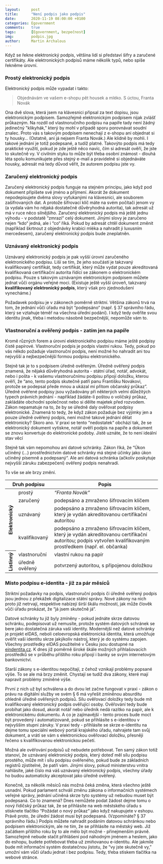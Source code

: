 ```yaml
---
layout:     post
title:      "Není podpis jako podpis"
date:       2020-11-19 08:00:00 +0100
categories: Egovernment
comments:   true
tags:       [Egovernment, bezpečnost]
img:        podpis.jpg
author:     Martin Archalous
---
```


Když se řekne elektronický podpis, většina lidí si představí šifry a zaručené certifikáty. Ale elektronických podpisů máme několik typů, nebo spíše řekněme úrovní.

<!--more-->

### Prostý elektronický podpis

Elektronický podpis může vypadat i takto:

> Objednávám ve vašem e-shopu pět housek a mléko.
S úctou,
Franta Novák

Ona dvě slova, která jsem na klávesnici připsal za text dopisu, jsou elektronickým podpisem. Samozřejmě elektronickým podpisem nijak zvlášť průkazným. Na rozdíl od vlastnoručního podpisu na papíře tady není žádný jedinečný "klikyhák," který by mohl v případě sporu porovnávat soudní znalec. Proto vás s takovým podpisem nenechají z e-shopu ani objednat si ty housky… (Ostatně, ani já nejsem Franta Novák.) Ale klidně by mohli. I takové jednání je totiž podepsané, a tudíž platné. Takovýto podpis má tedy praktické využití, pokud je zde ještě něco navíc, čím si adresát ověří, že jste to skutečně vy. V civilním styku to může být třeba osobní známost - dlouhá léta spolu komunikujete přes stejný e-mail a pravidelně si objednáváte housky, adresát má tedy důvod věřit, že autorem podpisu jste vy.

### Zaručený elektronický podpis

Zaručený elektronický podpis funguje na stejném principu, jako když pod dokument připíšete své jméno a příjmení. Akorát že dokument nepodepisujete dvěma slovy vyťukanými na klávesnici, ale souborem zašifrovaných dat. A protože šifrovací klíč máte na svém počítači jenom vy (a vydala vám ho nějaká dostatečně důvěryhodná autorita), tak adresát už má v ruce něco silnějšího.
Zaručený elektronický podpis má ještě jednu výhodu - v podstatě “zmrazí“ celý dokument. Jinými slovy je zaručeno nejen “kdo“ jedná, ale i “co“ říká. Pokud by adresát chtěl dokument změnit (například škrtnout z objednávky krabici mléka a nahradit ji luxusním mercedesem), zaručený elektronický podpis bude zneplatněn.

### Uznávaný elektronický podpis

Uznávaný elektronický podpis je pak vyšší úrovní zaručeného elektronického podpisu. Liší se tím, že jeho součástí je takzvaný kvalifikovaný certifikát, tedy certifikát, který může vydat pouze akreditovaná kvalifikovaná certifikační autorita řídící se zákonem o elektronickém podpisu. Pouze s takovým uznávaným elektronickým podpisem můžete jednat vůči orgánu veřejné moci. (Existuje ještě vyšší úroveň, takzvaný **kvalifikovaný elektronický podpis**, který však pro zjednodušení vynecháme.)

Požadavek podpisu je v zákonech poměrně striktní. Většina zákonů trvá na tom, že jednání vůči úřadu má být “podepsáno“ (např. § 37 správního řádu, který se vztahuje téměř na všechna úřední podání). I když tedy ověříte svou identitu jinak, třeba i metodou násobně bezpečnější, nepomůže vám to.

### Vlastnoruční a ověřený podpis - zatím jen na papíře

Kromě různých forem a úrovní elektronického podpisu máme ještě podpisy čistě papírové. Vlastnoruční podpis je podpis vlastní rukou. Tedy, pokud po vás někdo požaduje vlastnoruční podpis, není možné ho nahradit ani tou nejvyšší a nejbezpečnější formou podpisu elektronického.

Stejně tak je to s podpisem úředně ověřeným. Úředně ověřený podpis znamená, že nějaká důvěryhodná autorita - státní úřad, notář, advokát, nebo i pošta - k vašemu vlastnoručnímu podpisu připojí doložku, kterou ověří, že “ano, tento podpis skutečně patří panu Františku Novákovi, protože se podepsal přede mnou a ukázal mi přitom občanský průkaz”.
Úředně ověřené podpisy jsou vyžadovány při některých velmi důležitých typech právních jednání - například žádáte-li poštou o voličský průkaz, zakládáte obchodní společnost nebo si dělíte majetek před rozvodem.
Zákon nepamatuje na to, že by se úředně daly ověřovat podpisy elektronické. Znamená to tedy, že když zákon požaduje bez výjimky jen a pouze úředně ověřený podpis, není možné takové jednání dělat elektronicky? Skoro ano. V praxi se tento “nedostatek“ obchází tak, že se elektronický dokument vytiskne, notář ověří podpis na papíře a dokument se znovu konvertuje do elektronické podoby. Jistě uznáte, že to není ideální stav věcí

Stejně tak vám nepomohou ani datové schránky. Zákon říká, že “Úkon učiněný (...) prostřednictvím datové schránky má stejné účinky jako úkon učiněný písemně a podepsaný“. Ale ani datová schránka (ačkoliv poskytuje nejvyšší záruku zabezpečení) ověřený podpis nenahradí.

To vše se ale brzy změní.


<table>
  <thead>
    <tr>
      <th colspan="2">Druh podpisu</th>
      <th>Popis</th>
    </tr>
  </thead>
  <tbody>
    <tr>
      <th rowspan="4">
        <span style="writing-mode: vertical-lr;
                     -ms-writing-mode: tb-rl;
                     transform: rotate(180deg);">
                     Elektronický
        </span>
      </th>
      <td>prostý</td>
      <td><em>“Franta Novák”</em></td>
    </tr>
    <tr>
      <td>zaručený</td>
      <td>podepsáno a zmraženo šifrovacím klíčem</td>
    </tr>
    <tr>
      <td>uznávaný</td>
      <td>podepsáno a zmraženo šifrovacím klíčem, který je vydán akreditovanou certifikační autoritou</td>
    </tr>
    <tr>
      <td>kvalifikovaný</td>
      <td>podepsáno a zmraženo šifrovacím klíčem, který je vydán akreditovanou certifikační autoritou; podpis vytvořen kvalifikovaným prostředkem (např. el. občanka)</td>
    </tr>
    <tr>
      <th rowspan="2">
        <span style="writing-mode: vertical-lr;
                     -ms-writing-mode: tb-rl;
                     transform: rotate(180deg);">Listinný
         </span></th>
      <td>vlastnoruční</td>
      <td>vlastní rukou na papír</td>
    </tr>
    <tr>
      <td>úředně ověřený</td>
      <td>potvrzený autoritou, s připojenou doložkou</td>
    </tr>
  </tbody>
</table>


### Místo podpisu e-identita - již za pár měsíců

Striktní požadavky na podpis, vlastnoruční podpis či úředně ověřený podpis jsou jednou z překážek digitalizace státní správy. Nové zákony na nich proto již netrvají, respektive nabízejí širší škálu možností, jak může člověk vůči úřadu prokázat, že “já jsem skutečně já“.

Datové schránky tu již byly zmíněny - pokud jednáte skrze datovou schránku, podepisovat už nemusíte, protože systém datových schránek se bere jako dostatečná záruka vaší identity. Modernější než datové schránky je projekt eIDAS, neboli celoevropská elektronická identita, která umožňuje ověřit vaši identitu skrze jakýkoliv nástroj, který je do systému zapojen. Všechny prostředky eIDAS použitelné v Česku jsou dostupné na [eindentita.cz](https://www.eidentita.cz/). K dnes již poměrně široké škále možných přihlašovacích prostředků se v průběhu příštího roku připojí i banky se svým internetovým bankovnictví.

Starší zákony s e-identitou nepočítají, z čehož vznikají problémy popsané výše. To se ale má brzy změnit. Chystají se tudíž dva zákony, které mají napravit problémy zmíněné výše.

První z nich už byl schválena a do dvou let začne fungovat v praxi - zákon o právu na digitální služby ve svém § 6 má vyřešit zmíněnou absurditu ohledně úředně ověřených podpisů. Sílu ověřovací doložky tedy bude mít kvalifikovaný elektronický podpis ověřující osoby. Ověřování tedy bude probíhat jako dosud, akorát notář nebo úředník nedá razítko na papír, ale k elektronickému dokumentu. A co je zajímavější - tento proces bude moct být provedený i automatizovaně, pokud se přihlásíte s e-identitou v nejvyšším stupni záruky. V praxi tedy - přihlásíte se skrze e-identitu na dejme tomu speciální webový portál krajského úřadu, nahrajete tam svůj dokument, a vrátí se vám s elektronickou ověřovací doložku, přesněji řečeno s kvalifikovanou elektronickou pečetí.

Možná ale ověřování podpisů už nebudete potřebovat. Ten samý zákon totiž stanoví, že uznávaný elektronický podpis, který doteď měl sílu podpisu prostého, může mít i sílu podpisu ověřeného, pokud bude ze základních registrů zjistitelné, že patří vám. Jinými slovy, pokud ministerstvu vnitra nahlásíte, jaké číslo má váš uznávaný elektronický podpis, všechny úřady ho budou automaticky akceptovat jako úředně ověřený.

Konečně, za několik měsíců nás možná čeká změna, která všechno ještě usnadní. Pokud parlament schválí změnu zákona o informačních systémech veřejné správy, jednání učiněná skrze tyto systémy už nebudou muset být podepsaná. Co to znamená? Dnes nemůžete podat žádost dejme tomu o nový řidičský průkaz tak, že se přihlásíte na web městského úřadu s stisknete tlačítko “Požádat o nový průkaz“ jako když nakupujete v eshopu. Právě proto, že úřední žádost musí být podepsaná. (Vzpomínáte? § 37 správního řádu.) Podpis můžete nahradit podáním datovou schránkou nebo podpisem elektronickým, ale ne tím, že se přihlásíte na městský web. Již začátkem příštího roku by to ale mělo být možné - přinejmenším právně. Samozřejmě nebude stačit přihlášení pod náhodným jménem a heslem, jako do eshopu, budete potřebovat třeba už zmiňovanou e-identitu. Ale jakmile bude mít informační systém dostatečnou jistotu, že “vy jste skutečně vy,” umožní vám vůči úřadu jednat i bez podpisu. Tedy, třeba stiskem tlačítka na webové stránce.

